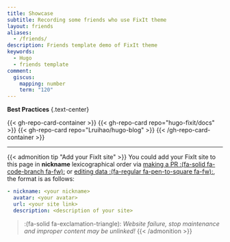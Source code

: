 ```yaml
---
title: Showcase
subtitle: Recording some friends who use FixIt theme
layout: friends
aliases:
  - /friends/
description: Friends template demo of FixIt theme
keywords:
  - Hugo
  - friends template
comment:
  giscus:
    mapping: number
    term: "120"
---
```


**Best Practices**
{.text-center}

{{< gh-repo-card-container >}}
  {{< gh-repo-card repo="hugo-fixit/docs" >}}
  {{< gh-repo-card repo="Lruihao/hugo-blog" >}}
{{< /gh-repo-card-container >}}

---

{{< admonition tip "Add your FixIt site" >}}
You could add your FixIt site to this page in **nickname** lexicographical order via [making a PR :(fa-solid fa-code-branch fa-fw):](https://github.com/hugo-fixit/docs/pulls) or [editing data :(fa-regular fa-pen-to-square fa-fw):](https://github.com/hugo-fixit/docs/edit/main/data/friends.yml), the format is as follows:

```yml
- nickname: <your nickname>
  avatar: <your avatar>
  url: <your site link>
  description: <description of your site>
```

> :(fa-solid fa-exclamation-triangle): _Website failure, stop maintenance and improper content may be unlinked!_
{{< /admonition >}}
